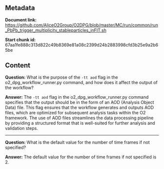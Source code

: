 ## Metadata

**Document link:** https://github.com/AliceO2Group/O2DPG/blob/master/MC/run/common/run_PbPb_trigger_multiplicity_stableparticles_inFIT.sh

**Start chunk id:** 67aa1fe888c313d822c49b8369e81a08c2399d24b2883998cfd3b25e9a2b65be

## Content

**Question:** What is the purpose of the `-tt aod` flag in the o2_dpg_workflow_runner.py command, and how does it affect the output of the workflow?

**Answer:** The `-tt aod` flag in the o2_dpg_workflow_runner.py command specifies that the output should be in the form of an AOD (Analysis Object Data) file. This flag ensures that the workflow generates and outputs AOD files, which are optimized for subsequent analysis tasks within the O2 framework. The use of AOD files streamlines the data processing pipeline by providing a structured format that is well-suited for further analysis and validation steps.

---

**Question:** What is the default value for the number of time frames if not specified?

**Answer:** The default value for the number of time frames if not specified is 2.